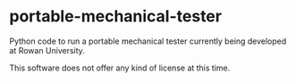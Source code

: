 # portable-mechanical-tester
Python code to run a portable mechanical tester currently being developed at Rowan University.

This software does not offer any kind of license at this time.
